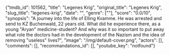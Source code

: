 {"tmdb_id": 101562, "title": "Legenes Krig", "original_title": "Legenes Krig", "slug_title": "legenes-krig", "date": "", "genre": [""], "score": "0.0/10", "synopsis": "A journey into the life of Elling Kvamme. He was arrested and send to KZ Buchenwald, 22 years old. What did he experience there, as a young \"Aryan\" medicine-student? And why was it so important to put away what role the doctors had in the development of the Nazism and the idea of removing \"useless\" lives?", "image": "/img/default-cover.png", "actors": [], "comments": [], "recommandations_id": [], "youtube_key": "notfound"}